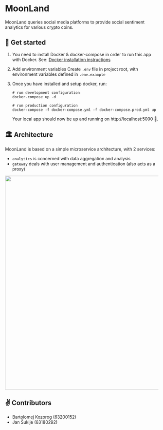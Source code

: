# MoonLand

MoonLand queries social media platforms to provide social sentiment analytics for various crypto coins.

## 👋 Get started

1. You need to install Docker & docker-compose in order to run this app with Docker. 
See: [Docker installation instructions](https://www.docker.com/get-started)

2. Add environment variables
Create `.env` file in project root, with environment variables defined in `.env.example`

3. Once you have installed and setup docker, run:
    ```shell
   # run development configuration
    docker-compose up -d
   
   # run production configuration
   docker-compose -f docker-compose.yml -f docker-compose.prod.yml up
    ```
   
   Your local app should now be up and running on http://localhost:5000 🥳.

## 🏛 Architecture

MoonLand is based on a simple microservice architecture, with 2 services:
- `analytics` is concerned with data aggregation and analysis
- `gateway` deals with user management and authentication (also acts as a proxy)

<p align="center">
    <img src="https://user-images.githubusercontent.com/36109955/143024077-9d8a4e2e-ddc7-49ed-8f1c-0f5e6b812a1b.png" width="700" />
</p>

## ✌️ Contributors

- Bartolomej Kozorog (63200152)
- Jan Šuklje (63180292)
